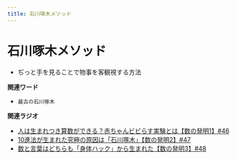 ```yaml
---
title: 石川啄木メソッド
---
```


# 石川啄木メソッド


-   ぢっと手を見ることで物事を客観視する方法

**関連ワード**

-   `最古の石川啄木`

**関連ラジオ**

-   [人は生まれつき算数ができる？赤ちゃんビビらす実験とは【数の発明1】#46](https://www.youtube.com/watch?v=jrNc7fmtTNE)
-   [10進法が生まれた究極の原因は「石川啄木」【数の発明2】#47](https://www.youtube.com/watch?v=Idn-gber9-A)
-   [数と言葉はどちらも「身体ハック」から生まれた【数の発明3】#48](https://www.youtube.com/watch?v=VNTx4A8C6qU)
